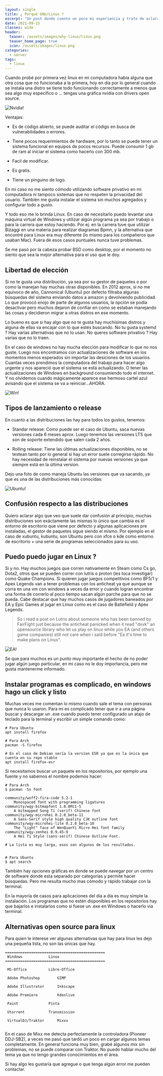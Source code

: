 ```yaml
---
layout: single
title: ¿ Porqué GNU/Linux ?
excerpt: "Un post donde cuento un poco mi experiencia y trato de aclarar algunas dudas para el que esté interesado en instalarlo."
date: 2021-09-15
classes: wide
header:
  teaser: /assets/images/why-linux/linux.png
  teaser_home_page: true
  icon: /assets/images/linux.png
categories:
  - server
tags:  
  - linux
---
```

 

Cuando probé por primera vez linux en mi computadora había alguna que otra cosa que no funcionaba a la primera, hoy
 en día por lo general cuando se instala una distro se tiene todo funcionando correctamente a menos que sea algo muy específico o … tengas una gráfica nvidia con drivers open source.

![Nvidia!](/assets/images/why-linux/nvidia.png)

Ventajas:

- Es de código abierto, se puede auditar el código en busca de vulnerabilidades o errores.

- Tiene pocos requerimientos de hardware, por lo tanto se puede tener un sistema funcional en equipos
 de pocos recursos. Puede consumir 1 gb de ram al iniciar el sistema como hacerlo con 300 mb.

- Facil de modificar.

- Es gratis.

- Tiene un pinguino de logo.


En mi caso no me siento cómodo utilizando software privativo en mi computadora ni tampoco sistemas que no respeten la privacidad del usuario.
También me gusta instalar el sistema sin muchos agregados y configurar todo a gusto.

Y todo eso me lo brinda Linux. En caso de necesitarlo puedo levantar una máquina virtual de Windows y utilizar algún programa ya sea por trabajo o para la carrera que estoy haciendo. Por ej. en la carrera tuve que utilizar Bizaggi en una materia para realizar diagramas Bpmn, y la alternativa que encontré para Linux era muy diferente (lo mismo para los compañeros que usaban Mac). Fuera de esos casos puntuales nunca tuve problemas.  


Se me pasó por la cabeza probar BSD como desktop, por el momento no siento que sea la mejor alternativa para el uso que le doy.


## Libertad de elección

Si no te gusta una distribución, ya sea por su gestor de paquetes o por como la manejan hay muchas otras disponibles.
En 2012 aprox, si no me equivoco de año, Cannonical (Ubuntu) por defecto filtraba algunas búsquedas del sistema enviando datos a amazon
 y devolviendo publicidad. Lo que provocó enojo de parte de algunos usuarios, la opción se podía desactivar pero muchos dejaron de confiar
 en como se estaban manejando las cosas y decidieron migrar a otras distros en ese momento. 

Lo bueno es que si hay algo que no te gusta hay muchísimas distros y alguna de ellas va encajar con lo que estés buscando. No tu gusta systemd ?
 Hay varias alternativas que no lo usan. No queres software privativo ? Hay varias que no lo traen.



En el caso de windows no hay mucha elección para modificar lo que no nos guste. Luego nos encontramos con actualizaciones de software en los momentos menos esperados
 sin importar las desiciones de los usuarios.
 Cuantas veces prendimos la computadora del trabajo para hacer algo urgente y nos apareció que el sistema se está actualizando. O tener las actualizaciones de Windows
 en background consumiendo todo el internet. Y no olvidemos cuando mágicamente aparece ese hermoso cartel azul avisando que el sistema se va a reiniciar...AHORA.

![Win!](/assets/images/why-linux/343.png)


## Tipos de lanzamiento o release

En cuanto a las distribuciones las hay para todos los gustos, tenemos:

- Standar release: Como puede ser el caso de Ubuntu, saca nuevas versiones cada 6 meses aprox. Luego tenemos las versiones LTS que son de soporte extendido que salen cada 2 años.

- Rolling release: Tiene las últimas actualizaciones disponibles, no se testean tanto por lo general si hay un error suele corregirse rápido. No hay necesidad de
reinstalar el sistema por nuevas versiones ya que siempre está en la última version.

Dejo una foto de como maneja Ubuntu las versiones que va sacando, ya que es una de las distribuciones más conocidas:

![Ubuntu!](/assets/images/why-linux/ubuntu.png)


## Confusión respecto a las distribuciones
Quiero aclarar algo que veo que suele dar confusión al principio, muchas distribuciones son exáctamente las mismas lo único que cambia es el entorno de escritorio que viene
 por defecto y algunas aplicaciones pre instaladas, el gestor de paquetes sigue siendo el mismo. Por ejemplo en el caso de xubuntu, kubuntu, son Ubuntu pero con xfce o kde como entorno de escritorio + 
 una serie de programas seleccionados para su uso.


## Puedo puedo jugar en Linux ?


Si y no. Hay muchos juegos que corren nativamente en Steam como Cs go, Dota2, otros que se pueden correr con lutris o proton (les toca investigar) como Quake Champions. Si
 quieren jugar juegos competitivos como BF5/1 y Apex Legends van a tener problemas con los anticheat ya que aunque se corra en una vm con windows
 a veces da error y cuando logran encontrar una forma de correrlo al poco tiempo sacan algún parche para que no se pueda. 
Cabe destacar que hay muchos casos de jugadores baneados por EA y Epic Games al jugar en Linux como es el caso de Batlefield y Apex Legends.


> So i read a post on Lutris about someone who has been banned by FairFight just because the anticheat panicked when
 it read "dxvk" an opensource library who let us play on linux while you EA (and others game companies) still not care when i said
 before "Ea it's time to make plans on Linux". 




![EA!](/assets/images/why-linux/ea-ban.png)

Se que para muchos es un punto muy importante el hecho de no poder jugar algún juego particular, en mi caso no le doy importancia, pero me gusta mantenerme informado.



## Instalar programas es complicado, en windows hago un click y listo
Muchas veces me comentan lo mismo cuando sale el tema con personas que nunca lo usaron.
Para mi es complicado tener que ir a una página buscar y descargar un .exe cuando puedo tener configurado un atajo de teclado para la terminal y escribir un simple comando como:

```
# Para Ubuntu	
apt install firefox		

# Para Arch
pacman -S firefox

# En el caso de Debian sería la version ESR ya que es la única que cuenta en su repo stable
apt install firefox-esr
```

Si necesitamos buscar un paquete en los repositorios, por ejemplo una fuente y no sabemos el nombre podemos hacer:

```
# Para Arch
$ pacman -Ss font

community/woff2-fira-code 5.2-1
    Monospaced font with programming ligatures
community/wqy-bitmapfont 1.0.0RC1-5
    A bitmapped Song Ti (serif) Chinese font
community/wqy-microhei 0.2.0_beta-11
    A Sans-Serif style high quality CJK outline font
community/wqy-microhei-lite 0.2.0_beta-10
    The "Light" face of WenQuanYi Micro Hei font family
community/wqy-zenhei 0.9.45-9
    A Hei Ti Style (sans-serif) Chinese Outline Font.

# La lista es muy larga, esos son algunos de los resultados.


# Para Ubuntu
$ apt search 

```


También hay opciones gráficas en donde se puede navegar por un centro de software donde esta separado por categorías y permite hacer búsquedas. Pero me resulta mucho mas cómodo y rápido trabajar con la terminal.

En la mayoría de casos para aplicaciones del día a día es muy simple la instalación.
Los programas que no estén disponibles en los repositorios hay que bajarlos e instalarlos como si fuese un .exe en Windows o hacerlo via terminal.





## Alternativas open source para linux

Para quien le interese ver algunas alternativas que hay para linux les dejo una pequeña lista, no son las únicas que hay.


```
==============================================
 Windows			Linux
==============================================

 MS-Office			Libre-Office

 Adobe Photoshop		GIMP

 Adobe Illustrator		Inkscape

 Adobe Premiere			Kdenlive

 Paint				Pinta

 Utorrent			Transmission

 VirtualDJ/Traktor		Mixxx


```

En el caso de Mixx me detecta perfectamente la controladora (Pioneer DDJ-SB2), a veces me pasó que tardó un poco en cargar algunos temas completamente. En general funciona muy bien, grabé algunos mix sin 
problemas, no se puede comparar con Traktor. No puedo hablar mucho del tema ya que no tengo grandes conocimientos en el área.


Si hay algo les gustaría que agregue o que tenga algún error me pueden contactar.
            



